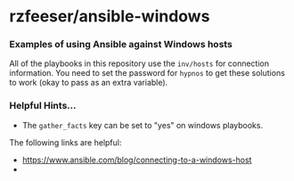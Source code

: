 # rzfeeser/ansible-windows
### Examples of using Ansible against Windows hosts

All of the playbooks in this repository use the `inv/hosts` for connection information. You need to set the password for `hypnos` to get these solutions to work (okay to pass as an extra variable).


### Helpful Hints...

- The `gather_facts` key can be set to "yes" on windows playbooks.

The following links are helpful:
- https://www.ansible.com/blog/connecting-to-a-windows-host
- 
